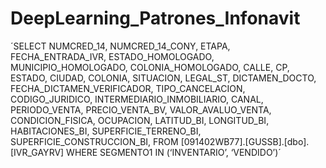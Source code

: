 # DeepLearning_Patrones_Infonavit

´SELECT 
NUMCRED_14,
NUMCRED_14_CONY,
ETAPA,
FECHA_ENTRADA_IVR,
ESTADO_HOMOLOGADO,
MUNICIPIO_HOMOLOGADO,
COLONIA_HOMOLOGADO,
CALLE,
CP,
ESTADO,
CIUDAD,
COLONIA,
SITUACION,
LEGAL_ST,
DICTAMEN_DOCTO,
FECHA_DICTAMEN_VERIFICADOR,
TIPO_CANCELACION,
CODIGO_JURIDICO,
INTERMEDIARIO_INMOBILIARIO,
CANAL,
PERIODO_VENTA,
PRECIO_VENTA_BV,
VALOR_AVALUO_VENTA,
CONDICION_FISICA,
OCUPACION,
LATITUD_BI,
LONGITUD_BI,
HABITACIONES_BI,
SUPERFICIE_TERRENO_BI,
SUPERFICIE_CONSTRUCCION_BI,
FROM [091402WB77].[GUSSB].[dbo].[IVR_GAYRV]
WHERE SEGMENTO1 IN (‘INVENTARIO’, ‘VENDIDO’)´
